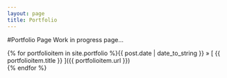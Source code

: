 ```yaml
---
layout: page
title: Portfolio
---
```


#Portfolio Page
Work in progress page...

{% for portfolioitem in site.portfolio %}<span class="archivemono">{{ post.date | date_to_string }}</span> &raquo; [ {{ portfolioitem.title }} ]({{ portfolioitem.url }})  
{% endfor %}
